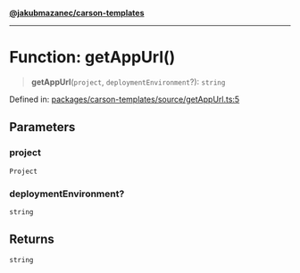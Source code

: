 [**@jakubmazanec/carson-templates**](../README.md)

---

# Function: getAppUrl()

> **getAppUrl**(`project`, `deploymentEnvironment`?): `string`

Defined in:
[packages/carson-templates/source/getAppUrl.ts:5](https://github.com/jakubmazanec/tools/blob/0373298af23ca7b778987184cd6fcccd21ae54be/packages/carson-templates/source/getAppUrl.ts#L5)

## Parameters

### project

`Project`

### deploymentEnvironment?

`string`

## Returns

`string`
